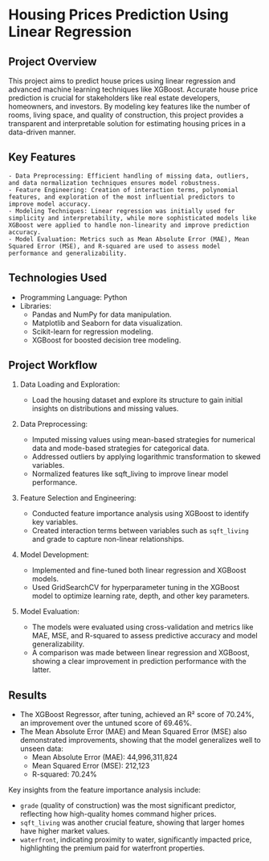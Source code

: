 # Housing Prices Prediction Using Linear Regression

## Project Overview
This project aims to predict house prices using linear regression and advanced machine learning techniques like XGBoost. Accurate house price prediction is crucial for stakeholders like real estate developers, homeowners, and investors. By modeling key features like the number of rooms, living space, and quality of construction, this project provides a transparent and interpretable solution for estimating housing prices in a data-driven manner.

## Key Features
    - Data Preprocessing: Efficient handling of missing data, outliers, and data normalization techniques ensures model robustness.
    - Feature Engineering: Creation of interaction terms, polynomial features, and exploration of the most influential predictors to improve model accuracy.
    - Modeling Techniques: Linear regression was initially used for simplicity and interpretability, while more sophisticated models like XGBoost were applied to handle non-linearity and improve prediction accuracy.
    - Model Evaluation: Metrics such as Mean Absolute Error (MAE), Mean Squared Error (MSE), and R-squared are used to assess model performance and generalizability.

## Technologies Used
- Programming Language: Python
- Libraries:
    - Pandas and NumPy for data manipulation.
    - Matplotlib and Seaborn for data visualization.
    - Scikit-learn for regression modeling.
    - XGBoost for boosted decision tree modeling.

## Project Workflow
1. Data Loading and Exploration:
    - Load the housing dataset and explore its structure to gain initial insights on distributions and missing values.

2. Data Preprocessing:
    - Imputed missing values using mean-based strategies for numerical data and mode-based strategies for categorical data.
    - Addressed outliers by applying logarithmic transformation to skewed variables.
    - Normalized features like sqft_living to improve linear model performance.

3. Feature Selection and Engineering:
    - Conducted feature importance analysis using XGBoost to identify key variables.
    - Created interaction terms between variables such as `sqft_living` and grade to capture non-linear relationships.

4. Model Development:
    - Implemented and fine-tuned both linear regression and XGBoost models.
    - Used GridSearchCV for hyperparameter tuning in the XGBoost model to optimize learning rate, depth, and other key parameters.
5. Model Evaluation:
    - The models were evaluated using cross-validation and metrics like MAE, MSE, and R-squared to assess predictive accuracy and model generalizability.
    - A comparison was made between linear regression and XGBoost, showing a clear improvement in prediction performance with the latter.

## Results
- The XGBoost Regressor, after tuning, achieved an R² score of 70.24%, an improvement over the untuned score of 69.46%.
- The Mean Absolute Error (MAE) and Mean Squared Error (MSE) also demonstrated improvements, showing that the model generalizes well to unseen data:
    - Mean Absolute Error (MAE): 44,996,311,824
    - Mean Squared Error (MSE): 212,123
    - R-squared: 70.24%

Key insights from the feature importance analysis include:
- `grade` (quality of construction) was the most significant predictor, reflecting how high-quality homes command higher prices.
- `sqft_living` was another crucial feature, showing that larger homes have higher market values.
- `waterfront`, indicating proximity to water, significantly impacted price, highlighting the premium paid for waterfront properties.